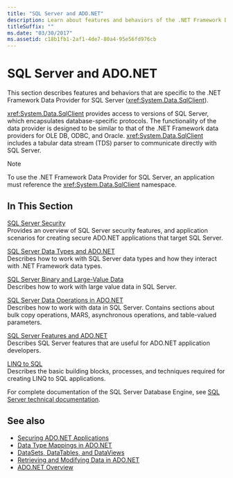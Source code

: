 ```yaml
---
title: "SQL Server and ADO.NET"
description: Learn about features and behaviors of the .NET Framework Data Provider for SQL Server, which encapsulates database-specific protocols.
titleSuffix: ""
ms.date: "03/30/2017"
ms.assetid: c18b1fb1-2af1-4de7-80a4-95e56fd976cb
---
```

# SQL Server and ADO.NET

This section describes features and behaviors that are specific to the .NET Framework Data Provider for SQL Server (<xref:System.Data.SqlClient>).  
  
 <xref:System.Data.SqlClient> provides access to versions of SQL Server, which encapsulates database-specific protocols. The functionality of the data provider is designed to be similar to that of the .NET Framework data providers for OLE DB, ODBC, and Oracle. <xref:System.Data.SqlClient> includes a tabular data stream (TDS) parser to communicate directly with SQL Server.  
  
> [!NOTE]
> To use the .NET Framework Data Provider for SQL Server, an application must reference the <xref:System.Data.SqlClient> namespace.  
  
## In This Section  

 [SQL Server Security](/previous-versions/dotnet/framework/data/adonet/sql/sql-server-security)  
 Provides an overview of SQL Server security features, and application scenarios for creating secure ADO.NET applications that target SQL Server.  
  
 [SQL Server Data Types and ADO.NET](sql-server-data-types.md)  
 Describes how to work with SQL Server data types and how they interact with .NET Framework data types.  
  
 [SQL Server Binary and Large-Value Data](sql-server-binary-and-large-value-data.md)  
 Describes how to work with large value data in SQL Server.  
  
 [SQL Server Data Operations in ADO.NET](sql-server-data-operations.md)  
 Describes how to work with data in SQL Server. Contains sections about bulk copy operations, MARS, asynchronous operations, and table-valued parameters.  
  
 [SQL Server Features and ADO.NET](sql-server-features-and-adonet.md)  
 Describes SQL Server features that are useful for ADO.NET application developers.  
  
 [LINQ to SQL](./linq/index.md)  
 Describes the basic building blocks, processes, and techniques required for creating LINQ to SQL applications.  
  
 For complete documentation of the SQL Server Database Engine, see [SQL Server technical documentation](/sql/sql-server/sql-server-technical-documentation).
  
## See also

- [Securing ADO.NET Applications](../securing-ado-net-applications.md)
- [Data Type Mappings in ADO.NET](../data-type-mappings-in-ado-net.md)
- [DataSets, DataTables, and DataViews](../dataset-datatable-dataview/index.md)
- [Retrieving and Modifying Data in ADO.NET](../retrieving-and-modifying-data.md)
- [ADO.NET Overview](../ado-net-overview.md)
